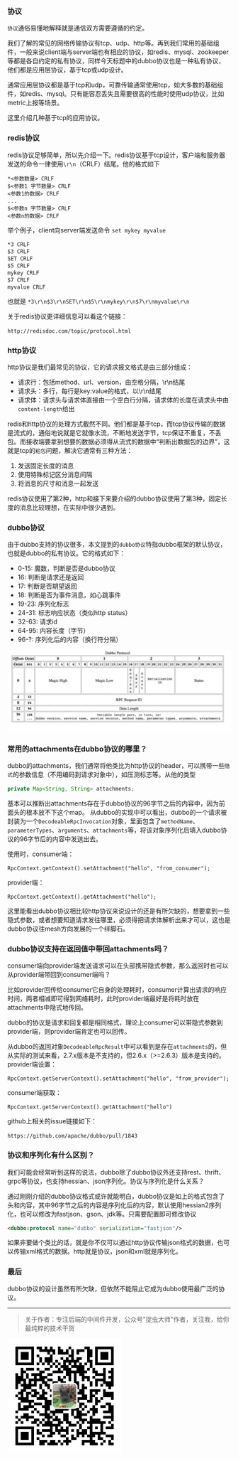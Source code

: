 ### 协议
`协议`通俗易懂地解释就是通信双方需要遵循的约定。

我们了解的常见的网络传输协议有tcp、udp、http等。再到我们常用的基础组件，一般来说client端与server端也有相应的协议，如redis、mysql、zookeeper等都是各自约定的私有协议，同样今天标题中的dubbo协议也是一种私有协议，他们都是应用层协议，基于tcp或udp设计。

通常应用层协议都是基于tcp和udp，可靠传输通常使用tcp，如大多数的基础组件，如redis、mysql。只有能容忍丢失且需要很高的性能时使用udp协议，比如metric上报等场景。

这里介绍几种基于tcp的应用协议。

### redis协议
redis协议足够简单，所以先介绍一下。redis协议基于tcp设计，客户端和服务器发送的命令一律使用`\r\n`（CRLF）结尾。他的格式如下
```
*<参数数量> CRLF
$<参数1 字节数量> CRLF
<参数1的数据> CRLF
...
$<参数n 字节数量> CRLF
<参数n的数据> CRLF
```
举个例子，client向server端发送命令 `set mykey myvalue`
```
*3 CRLF
$3 CRLF
SET CRLF
$5 CRLF
mykey CRLF
$7 CRLF
myvalue CRLF
```
也就是 `*3\r\n$3\r\nSET\r\n$5\r\nmykey\r\n$7\r\nmyvalue\r\n`

关于redis协议更详细信息可以看这个链接：

`http://redisdoc.com/topic/protocol.html`

### http协议
http协议是我们最常见的协议，它的请求报文格式是由三部分组成：
- 请求行：包括method、url、version，由空格分隔，\r\n结尾
- 请求头：多行，每行是key:value的格式，以\r\n结尾
- 请求体：请求头与请求体直接由一个空白行分隔，请求体的长度在请求头中由`content-length`给出

redis和http协议的处理方式截然不同。他们都是基于tcp，而tcp协议传输的数据是流式的，通俗地说就是它就像水流，不断地发送字节，tcp保证不重复，不丢包。而接收端要拿到想要的数据必须得从流式的数据中“判断出数据包的边界”，这就是tcp的`粘包`问题，解决它通常有三种方法：

1. 发送固定长度的消息
2. 使用特殊标记区分消息间隔
3. 将消息的尺寸和消息一起发送

redis协议使用了第2种，http和接下来要介绍的dubbo协议使用了第3种，固定长度的消息比较理想，在实际中很少遇到。

### dubbo协议
由于dubbo支持的协议很多，本文提到的`dubbo协议`特指dubbo框架的默认协议，也就是dubbo的私有协议。它的格式如下：

- 0-15: 魔数，判断是否是dubbo协议
- 16: 判断是请求还是返回
- 17: 判断是否期望返回
- 18: 判断是否为事件消息，如心跳事件
- 19-23: 序列化标志
- 24-31: 标志响应状态（类似http status）
- 32-63: 请求id
- 64-95: 内容长度（字节）
- 96-?: 序列化后的内容（换行符分隔）

![](../dubbo的前世今生/img13.jpg)

### 常用的attachments在dubbo协议的哪里？

dubbo的attachments，我们通常将他类比为http协议的header，可以携带一些`隐式`的参数信息（不用编码到请求对象中），如压测标志等。从他的类型
```java
private Map<String, String> attachments;
```
基本可以推断出attachments存在于dubbo协议的96字节之后的内容中，因为前面头的根本放不下这个map。
从dubbo的实现中可以看出，dubbo的一个请求被封装为一个`DecodeableRpcInvocation`对象，里面包含了`methodName`、`parameterTypes`、`arguments`、`attachments`等，将该对象序列化后填入dubbo协议的96字节后的内容中发送出去。

使用时，consumer端：
```
RpcContext.getContext().setAttachment("hello", "from_consumer");
```
provider端：
```
RpcContext.getContext().getAttachment("hello");
```

这里能看出dubbo协议相比较http协议来说设计的还是有所欠缺的，想要拿到一些隐式参数，或者想要知道请求发往哪里，必须得把请求体解析出来才可以，这也是dubbo协议往mesh方向发展的一个绊脚石。

### dubbo协议支持在返回值中带回attachments吗？
consumer端向provider端发送请求可以在头部携带隐式参数，那么返回时也可以从provider端带回到consumer端吗？

比如provider回传给consumer它自身的处理耗时，consumer计算出请求的响应时间，两者相减即可得到网络耗时，此时provider端最好是将耗时放在attachments中隐式地传回。

dubbo的协议是请求和回复都是相同格式，理论上consumer可以带隐式参数到provider端，则provider端肯定也可以回传。

从dubbo的返回对象`DecodeableRpcResult`中可以看到是存在`attachments`的，但从实际的测试来看，2.7.x版本是不支持的，但2.6.x（>=2.6.3）版本是支持的。
provider端设置：
```
RpcContext.getServerContext().setAttachment("hello", "from_provider");
```
consumer端获取：
```
RpcContext.getServerContext().getAttachment("hello")
```
github上相关的issue链接如下：

`https://github.com/apache/dubbo/pull/1843`

### 协议和序列化有什么区别？
我们可能会经常听到这样的说法，dubbo除了dubbo协议外还支持rest、thrift、grpc等协议，也支持hessian、json序列化。协议与序列化是什么关系？

通过刚刚介绍的dubbo协议格式或许就能明白，dubbo协议是如上的格式包含了头和内容，其中96字节之后的内容是序列化后的内容，默认使用hessian2序列化，也可以修改为fastjson、gson、jdk等。只需要配置即可修改协议

```xml
<dubbo:protocol name="dubbo" serialization="fastjson"/>
```

如果非要做个类比的话，就是你不仅可以通过http协议传输json格式的数据，也可以传输xml格式的数据。http就是协议，json和xml就是序列化。

### 最后
dubbo协议的设计虽然有所欠缺，但依然不能阻止它成为dubbo使用最广泛的协议。

---

> 关于作者：专注后端的中间件开发，公众号"捉虫大师"作者，关注我，给你最纯粹的技术干货

![捉虫大师](../../qrcode_small.jpg)